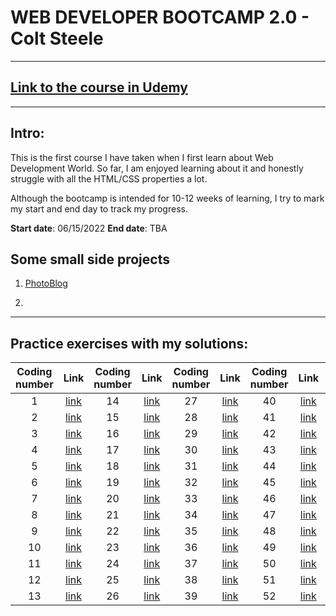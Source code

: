 # WEB DEVELOPER BOOTCAMP 2.0 - Colt Steele
---
## [Link to the course in Udemy](https://www.udemy.com/course/the-web-developer-bootcamp/)
---
## Intro:
This is the first course I have taken when I first learn about Web Development World. So far, I am enjoyed learning about it and honestly struggle with all the HTML/CSS properties a lot. 

Although the bootcamp is intended for 10-12 weeks of learning, I try to mark my start and end day to track my progress.
 
**Start date**: 06/15/2022
**End date**: TBA

## Some small side projects 
1. [PhotoBlog]()

2.  


---

## Practice exercises with my solutions:
Coding number| Link |Coding number| Link |Coding number| Link |Coding number| Link |Coding number| Link |
|:------------:|:----------:|:------------:|:----------:|:------------:|:----------:|:------------:|:----------:|:------------:|:----------:|
|1|[link]()|14|[link]()|27|[link]()|40|[link]()|53|[link]()|
|2|[link]()|15|[link]()|28|[link]()|41|[link]()|54|[link]()|
|3|[link]()|16|[link]()|29|[link]()|42|[link]()|55|[link]()|
|4|[link]()|17|[link]()|30|[link]()|43|[link]()|56|[link]()|
|5|[link]()|18|[link]()|31|[link]()|44|[link]()|57|[link]()|
|6|[link]()|19|[link]()|32|[link]()|45|[link]()|58|[link]()|
|7|[link]()|20|[link]()|33|[link]()|46|[link]()|59|[link]()|
|8|[link]()|21|[link]()|34|[link]()|47|[link]()|60|[link]()|
|9|[link]()|22|[link]()|35|[link]()|48|[link]()|61|[link]()|
|10|[link]()|23|[link]()|36|[link]()|49|[link]()|62|[link]()|
|11|[link]()|24|[link]()|37|[link]()|50|[link]()|63|[link]()|
|12|[link]()|25|[link]()|38|[link]()|51|[link]()|64|[link]()|
|13|[link]()|26|[link]()|39|[link]()|52|[link]()|65|[link]()|